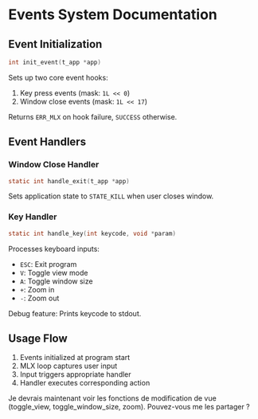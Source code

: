 # Events System Documentation

## Event Initialization
```c
int init_event(t_app *app)
```
Sets up two core event hooks:
1. Key press events (mask: `1L << 0`)
2. Window close events (mask: `1L << 17`)

Returns `ERR_MLX` on hook failure, `SUCCESS` otherwise.

## Event Handlers

### Window Close Handler
```c
static int handle_exit(t_app *app)
```
Sets application state to `STATE_KILL` when user closes window.

### Key Handler
```c
static int handle_key(int keycode, void *param)
```

Processes keyboard inputs:
- `ESC`: Exit program
- `V`: Toggle view mode
- `A`: Toggle window size
- `+`: Zoom in
- `-`: Zoom out

Debug feature: Prints keycode to stdout.

## Usage Flow
1. Events initialized at program start
2. MLX loop captures user input
3. Input triggers appropriate handler
4. Handler executes corresponding action

Je devrais maintenant voir les fonctions de modification de vue (toggle_view, toggle_window_size, zoom). Pouvez-vous me les partager ?
